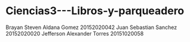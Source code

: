 # Ciencias3---Libros-y-parqueadero

Brayan Steven Aldana Gomez 20152020042
Juan Sebastian Sanchez 20152020020
Jefferson Alexander Torres 20151020058
